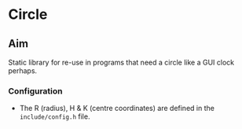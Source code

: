 # Circle 

## Aim

Static library for re-use in programs that need a circle like a GUI clock perhaps.

### Configuration

* The R (radius), H & K (centre coordinates) are defined in the `include/config.h` file.

